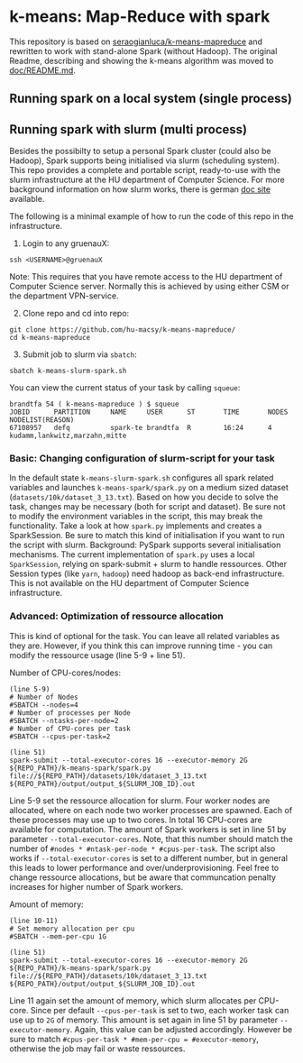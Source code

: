 # k-means: Map-Reduce with spark

This repository is based on [seraogianluca/k-means-mapreduce](https://github.com/seraogianluca/k-means-mapreduce) and rewritten to work with stand-alone Spark (without Hadoop). The original Readme, describing and showing the k-means algorithm was moved to [doc/README.md](https://github.com/hu-macsy/k-means-mapreduce/blob/master/doc/README.md).

## Running spark on a local system (single process)



## Running spark with slurm (multi process)

Besides the possibilty to setup a personal Spark cluster (could also be Hadoop), Spark supports being initialised via slurm (scheduling system). This repo provides a complete and portable script, ready-to-use with the slurm infrastructure at the HU department of Computer Science. For more background information on how slurm works, there is german [doc site](https://www.informatik.hu-berlin.de/de/org/rechnerbetriebsgruppe/dienste/hpc/slurm) available.

The following is a minimal example of how to run the code of this repo in the infrastructure. 

1. Login to any gruenauX:

```
ssh <USERNAME>@gruenauX
```

Note: This requires that you have remote access to the HU department of Computer Science server. Normally this is achieved by using either CSM or the department VPN-service.

2. Clone repo and cd into repo:

```
git clone https://github.com/hu-macsy/k-means-mapreduce/
cd k-means-mapreduce
```

3. Submit job to slurm via `sbatch`:

```
sbatch k-means-slurm-spark.sh
```

You can view the current status of your task by calling `squeue`:

```
brandtfa 54 ( k-means-mapreduce ) $ squeue
JOBID      PARTITION     NAME     USER      ST       TIME       NODES NODELIST(REASON)
67108957   defq          spark-te brandtfa  R        16:24      4     kudamm,lankwitz,marzahn,mitte
```

### Basic: Changing configuration of slurm-script for your task

In the default state `k-means-slurm-spark.sh` configures all spark related variables and launches `k-means-spark/spark.py` on a medium sized dataset (`datasets/10k/dataset_3_13.txt`). Based on how you decide to solve the task, changes may be necessary (both for script and dataset). Be sure not to modify the environment variables in the script, this may break the functionality. Take a look at how `spark.py` implements and creates a SparkSession. Be sure to match this kind of initialisation if you want to run the script with slurm. Background: PySpark supports several initialisation mechanisms. The current implementation of `spark.py` uses a local `SparkSession`, relying on spark-submit + slurm to handle ressources. Other Session types (like `yarn`, `hadoop`) need hadoop as back-end infrastructure. This is not available on the HU department of Computer Science infrastructure.

### Advanced: Optimization of ressource allocation

This is kind of optional for the task. You can leave all related variables as they are. However, if you think this can improve running time - you can modify the ressource usage (line 5-9 + line 51).

Number of CPU-cores/nodes:

```
(line 5-9)
# Number of Nodes
#SBATCH --nodes=4
# Number of processes per Node
#SBATCH --ntasks-per-node=2
# Number of CPU-cores per task
#SBATCH --cpus-per-task=2
```

```
(line 51)
spark-submit --total-executor-cores 16 --executor-memory 2G ${REPO_PATH}/k-means-spark/spark.py file://${REPO_PATH}/datasets/10k/dataset_3_13.txt ${REPO_PATH}/output/output_${SLURM_JOB_ID}.out
```

Line 5-9 set the ressource allocation for slurm. Four worker nodes are allocated, where on each node two worker processes are spawned. Each of these processes may use up to two cores. In total 16 CPU-cores are available for computation. The amount of Spark workers is set in line 51 by parameter `--total-executor-cores`. Note, that this number should match the number of `#nodes * #ntask-per-node * #cpus-per-task`. The script also works if `--total-executor-cores` is set to a different number, but in general this leads to lower performance and over/underprovisioning. Feel free to change ressource allocations, but be aware that communcation penalty increases for higher number of Spark workers.

Amount of memory:

```
(line 10-11)
# Set memory allocation per cpu
#SBATCH --mem-per-cpu 1G
```

```
(line 51)
spark-submit --total-executor-cores 16 --executor-memory 2G ${REPO_PATH}/k-means-spark/spark.py file://${REPO_PATH}/datasets/10k/dataset_3_13.txt ${REPO_PATH}/output/output_${SLURM_JOB_ID}.out
```

Line 11 again set the amount of memory, which slurm allocates per CPU-core. Since per default `--cpus-per-task` is set to two, each worker task can use up to `2G` of memory. This amount is set again in line 51 by parameter `--executor-memory`. Again, this value can be adjusted accordingly. However be sure to match `#cpus-per-task * #mem-per-cpu = #executor-memory`, otherwise the job may fail or waste ressources. 